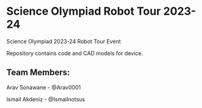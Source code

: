 # Science Olympiad Robot Tour 2023-24
Science Olympiad 2023-24 Robot Tour Event

Repository contains code and CAD models for device.

## Team Members:

Arav Sonawane - @Arav0001

Ismail Akdeniz - @Ismailnotsus
